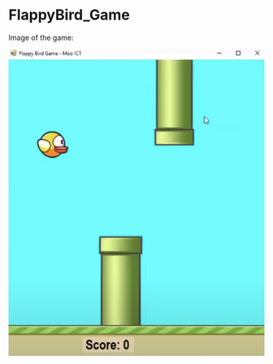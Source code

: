 # FlappyBird_Game

Image of the game:

![Flappy Bird UI](https://github.com//Gauthamyadav777/FlappyBird_Game/blob/master/image.png?raw=true)
